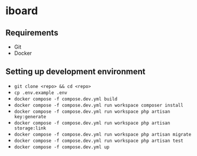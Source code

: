 # iboard

## Requirements

- Git
- Docker

## Setting up development environment

- `git clone <repo> && cd <repo>`
- `cp .env.example .env`
- `docker compose -f compose.dev.yml build`
- `docker compose -f compose.dev.yml run workspace composer install`
- `docker compose -f compose.dev.yml run workspace php artisan key:generate`
- `docker compose -f compose.dev.yml run workspace php artisan storage:link`
- `docker compose -f compose.dev.yml run workspace php artisan migrate`
- `docker compose -f compose.dev.yml run workspace php artisan test`
- `docker compose -f compose.dev.yml up`
